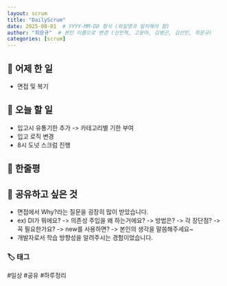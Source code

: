 ```yaml
---
layout: scrum
title: "DailyScrum"
date: 2025-08-01  # YYYY-MM-DD 형식 (파일명과 일치해야 함)
author: "최문규"  # 본인 이름으로 변경 (신민혁, 고윤아, 김병곤, 김선민, 최문규)
categories: [scrum]
---
```


## 📝 어제 한 일

- 면접 및 복기 

## 🎯 오늘 할 일

- 입고시 유통기한 추가 -> 카테고리별 기한 부여
- 입고 로직 변경 
- 8시 도넛 스크럼 진행



## 💭 한줄평

## 🔗 공유하고 싶은 것

- 면접에서 Why?라는 질문을 굉장히 많이 받았습니다.
- ex) DI가 뭐에요? -> 의존성 주입을 왜 하는거에요? -> 방법은? -> 각 장단점? -> 꼭 필요한가요? -> new를 사용하면? -> 본인의 생각을 말씀해주세요~
- 개발자로서 학습 방향성을 알려주시는 경험이었습니다.

### 🏷️ 태그

#일상 #공유 #하루정리 